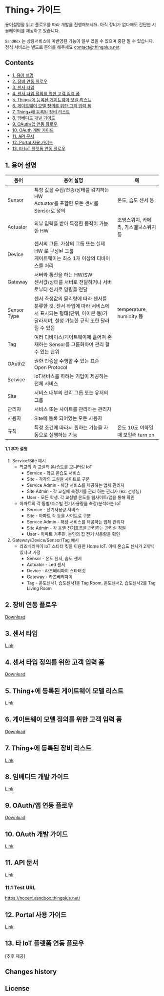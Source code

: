 # Thing+ 가이드
용어설명을 읽고 플로우를 따라 개발을 진행해보세요.
아직 장비가 없다해도 간단한 시뮬레이터를 제공하고 있습니다.

`SandBox` 는 상용서비스에 미반영된 기능이 일부 있을 수 있으며 중단 될 수 있습니다.<br>
정식 서비스는 별도로 문의를 해주세요 <contact@thingplus.net>

## Contents
* [1. 용어 설명](#1-용어-설명)
* [2. 장비 연동 플로우](#2-장비-연동-플로우)
* [3. 센서 타입](#3-센서-타입)
* [4. 센서 타입 정의를 위한 고객 입력 폼](#4-센서-타입-정의를-위한-고객-입력-폼)
* [5. Thing+에 등록된 게이트웨이 모델 리스트](#5-thing에-등록된-게이트웨이-모델-리스트)
* [6. 게이트웨이 모델 정의를 위한 고객 입력 폼](#6-게이트웨이-모델-정의를-위한-고객-입력-폼)
* [7. Thing+에 등록된 장비 리스트](#7-thing에-등록된-장비-리스트)
* [8. 임베디드 개발 가이드](#8-임베디드-개발-가이드)
* [9. OAuth/앱 연동 플로우](#9-oauth앱-연동-플로우)
* [10. OAuth 개발 가이드](#10-oauth-개발-가이드)
* [11. API 문서](#11-api-문서)
* [12. Portal 사용 가이드](#12-portal-사용-가이드)
* [13. 타 IoT 플렛폼 연동 플로우](#13-타-iot-플렛폼-연동-플로우)

## 1. 용어 설명

| 용어 | 용어 설명 | 예
| --- | --- | ----
| Sensor | 특정 값을 수집/전송/상태를 감지하는 HW <br>Actuator를 포함한 모든 센서를 Sensor로 정의 | 온도, 습도 센서 등
| Actuator | 외부 입력을 받아 특정한 동작이 가능한 HW | 조명스위치, 카메라, 가스벨브스위치 등
| Device | 센서의 그룹. 가상의 그룹 또는 실제 HW 로 구성된 그룹 <br>게이트웨이는 최소 1개 이상의 디바이스를 처리 |
| Gateway | 서버와 통신을 하는 HW/SW <br>센서값/상태를 서버로 전달하거나 서버로부터 센서로 명령을 전달 |
| Sensor Type | 센서 측정값의 물리량에 따라 센서를 분류한 것. 센서 타입에 따라 서비스에서 표시되는 형태(단위, 아이콘 등)가 달라지며, 설정 가능한 규칙 또한 달라질 수 있음 | temperature, humidity 등
| Tag | 여러 디바이스/게이트웨이에 흩어져 존재하는 Sensor를 그룹화하여 관리 할 수 있는 단위 |
| OAuth2 | 권한 인증을 수행할 수 있는 표준 Open Protocol |
| Service | IoT서비스를 하려는 기업이 제공하는 전체 서비스 |
| Site | 서비스 내부의 관리 그룹 또는 유저의 그룹 |
| 관리자 | 서비스 또는 사이트를 관리하는 관리자 |
| 사용자 | Site에 등록 되어있는 모든 사용자 |
| 규칙 | 특정 조건에 따라서 원하는 기능을 자동으로 실행하는 기능 | 온도 10도 이하일 때 보일러 turn on


#### 1.1 추가 설명

1. Service/Site 예시
    * 학교의 각 교실의 온/습도를 모니터링 IoT
        * Service - 학교 온습도 서비스
        * Site - 각각의 교실을 사이트로 구분
        * Service Admin - 해당 서비스를 제공하는 업체 관리자
        * Site Admin - 각 교실에 측정기를 관리 하는 관리자 (ex: 선생님)
        * User - 모든 학생. 각 교실별 온도를 웹사이트/앱을 통해 확인
    * 아파트의 각 동별/호수별 전기사용량을 측정/분석하는 IoT
        * Service - 전기사용량 서비스
        * Site - 아파트 각 동을 사이트로 구분
        * Service Admin - 해당 서비스를 제공하는 업체 관리자
        * Site Admin - 각 동별 전기흐름을 관리하는 관리실 직원
        * User - 아파트 거주민. 본인의 집 전기 사용량을 확인
1. Gateway/Device/Sensor/Tag 예시
    * 라즈베리파이 IoT 스타터 킷을 이용한 Home IoT. 이때 온습도 센서가 2개씩 있다고 가정
        * Sensor - 온도 센서, 습도 센서
        * Actuator - Led 센서
        * Device - 라즈베리파이 스타터킷
        * Gateway - 라즈베리파이
        * Tag - 온도센서1, 습도센서1을 Tag Room, 온도센서2, 습도센서2를 Tag Living Room


## 2. 장비 연동 플로우
[Download](https://github.com/daliworks/thingplus-guide/raw/master/doc/src/dist/%5Bkr%5DWorkflow%20for%20hardware%20interlock_v1.3.pdf)

## 3. 센서 타입
[Link](./SensorTypes_kr.md)

## 4. 센서 타입 정의를 위한 고객 입력 폼
[Download](./Sensor-type-registration-form.xlsx)

## 5. Thing+에 등록된 게이트웨이 모델 리스트
[Link](https://rawgit.com/daliworks/thingplus-guide/master/doc/RegisteredGatewayModelList.html)

## 6. 게이트웨이 모델 정의를 위한 고객 입력 폼
[Download](./Gateway-model-registration-form.xlsx)

## 7. Thing+에 등록된 장비 리스트
[Link](https://rawgit.com/daliworks/thingplus-guide/master/doc/RegisteredGatewayDeviceAndSensorList.html)

## 8. 임베디드 개발 가이드
[Link](https://github.com/daliworks/thingplus-embedded/blob/master/docs/Thingplus_Embedded_Guide.md)

## 9. OAuth/앱 연동 플로우
[Download](https://github.com/daliworks/thingplus-guide/raw/master/doc/src/dist/%5Bkr%5Dworkflow%20for%20utilizing%20oauth_v1.2.pdf)

## 10. OAuth 개발 가이드
[Link](./OAuth2Guide_kr.md)

## 11. API 문서
[Link](https://thingplus-10.api-docs.io/2.0/)

### 11.1 Test URL
https://nocert.sandbox.thingplus.net/

## 12. Portal 사용 가이드
[Link](http://support.thingplus.net/ko/user-guide/registration.html#id-enduser)

## 13. 타 IoT 플랫폼 연동 플로우
[추후 제공]

## Changes history


## License
